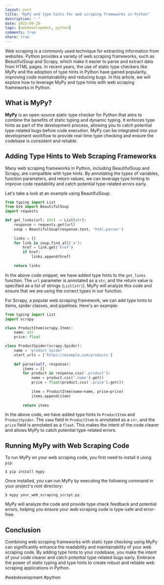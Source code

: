 ```yaml
---
layout: post
title: "MyPy and type hints for web scraping frameworks in Python"
description: " "
date: 2023-09-20
tags: [webdevelopment, python]
comments: true
share: true
---
```


Web scraping is a commonly used technique for extracting information from websites. Python provides a variety of web scraping frameworks, such as BeautifulSoup and Scrapy, which make it easier to parse and extract data from HTML pages. In recent years, the use of static type checkers like MyPy and the adoption of type hints in Python have gained popularity, improving code maintainability and reducing bugs. In this article, we will explore how to leverage MyPy and type hints with web scraping frameworks in Python.

## What is MyPy?

**MyPy** is an open-source static type checker for Python that aims to combine the benefits of static typing and dynamic typing. It enforces type hints as part of the development process, allowing you to catch potential type-related bugs before code execution. MyPy can be integrated into your development workflow to provide real-time type checking and ensure the codebase is consistent and reliable.

## Adding Type Hints to Web Scraping Frameworks

Many web scraping frameworks in Python, including BeautifulSoup and Scrapy, are compatible with type hints. By annotating the types of variables, function parameters, and return values, we can leverage type hinting to improve code readability and catch potential type-related errors early.

Let's take a look at an example using BeautifulSoup:

```python
from typing import List
from bs4 import BeautifulSoup
import requests

def get_links(url: str) -> List[str]:
    response = requests.get(url)
    soup = BeautifulSoup(response.text, 'html.parser')
    
    links = []
    for link in soup.find_all('a'):
        href = link.get('href')
        if href:
            links.append(href)
    
    return links
```

In the above code snippet, we have added type hints to the `get_links` function. The `url` parameter is annotated as a `str`, and the return value is specified as a list of strings (`List[str]`). MyPy will analyze this code and ensure that we are using the correct types in our function.

For Scrapy, a popular web scraping framework, we can add type hints to items, spider classes, and pipelines. Here's an example:

```python
from typing import List
import scrapy

class ProductItem(scrapy.Item):
    name: str
    price: float

class ProductSpider(scrapy.Spider):
    name = 'product_spider'
    start_urls = ['https://example.com/products']
    
    def parse(self, response):
        items = []
        for product in response.css('.product'):
            name = product.css('.name').get()
            price = float(product.css('.price').get())
            
            item = ProductItem(name=name, price=price)
            items.append(item)
        
        return items
```

In the above code, we have added type hints to `ProductItem` and `ProductSpider`. The `name` field in `ProductItem` is annotated as a `str`, and the `price` field is annotated as a `float`. This makes the intent of the code clearer and allows MyPy to catch potential type-related errors.

## Running MyPy with Web Scraping Code

To run MyPy on your web scraping code, you first need to install it using `pip`:

```
$ pip install mypy
```

Once installed, you can run MyPy by executing the following command in your project's root directory:

```
$ mypy your_web_scraping_script.py
```

MyPy will analyze the code and provide type check feedback and potential errors, helping you ensure your web scraping code is type-safe and error-free.

## Conclusion

Combining web scraping frameworks with static type checking using MyPy can significantly enhance the readability and maintainability of your web scraping code. By adding type hints to your codebase, you make the intent of your code clearer and catch potential type-related bugs early. Embrace the power of static typing and type hints to create robust and reliable web scraping applications in Python.

\#webdevelopment #python